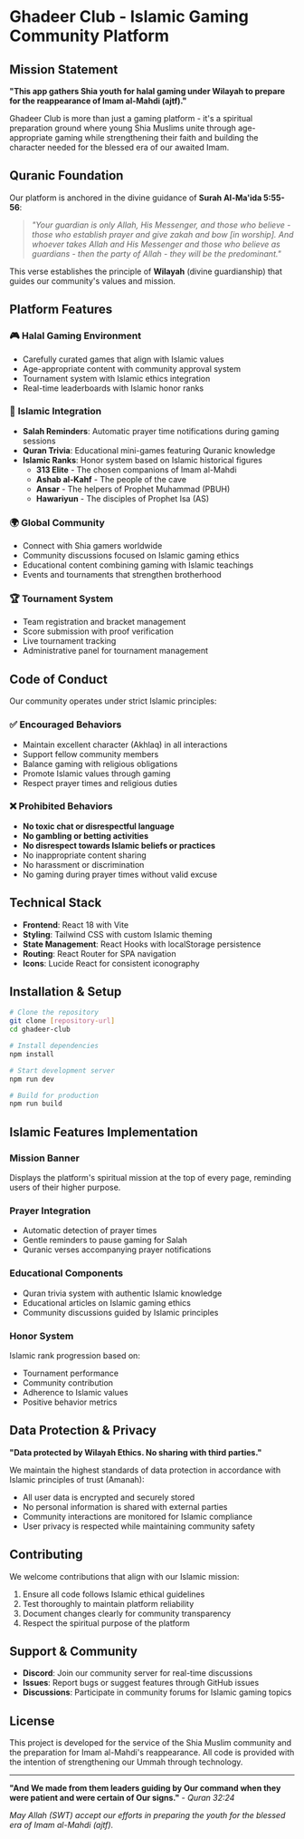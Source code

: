 # Ghadeer Club - Islamic Gaming Community Platform

## Mission Statement

**"This app gathers Shia youth for halal gaming under Wilayah to prepare for the reappearance of Imam al-Mahdi (ajtf)."**

Ghadeer Club is more than just a gaming platform - it's a spiritual preparation ground where young Shia Muslims unite through age-appropriate gaming while strengthening their faith and building the character needed for the blessed era of our awaited Imam.

## Quranic Foundation

Our platform is anchored in the divine guidance of **Surah Al-Ma'ida 5:55-56**:

> *"Your guardian is only Allah, His Messenger, and those who believe - those who establish prayer and give zakah and bow [in worship]. And whoever takes Allah and His Messenger and those who believe as guardians - then the party of Allah - they will be the predominant."*

This verse establishes the principle of **Wilayah** (divine guardianship) that guides our community's values and mission.

## Platform Features

### 🎮 **Halal Gaming Environment**
- Carefully curated games that align with Islamic values
- Age-appropriate content with community approval system
- Tournament system with Islamic ethics integration
- Real-time leaderboards with Islamic honor ranks

### 🕌 **Islamic Integration**
- **Salah Reminders**: Automatic prayer time notifications during gaming sessions
- **Quran Trivia**: Educational mini-games featuring Quranic knowledge
- **Islamic Ranks**: Honor system based on Islamic historical figures
  - **313 Elite** - The chosen companions of Imam al-Mahdi
  - **Ashab al-Kahf** - The people of the cave
  - **Ansar** - The helpers of Prophet Muhammad (PBUH)
  - **Hawariyun** - The disciples of Prophet Isa (AS)

### 🌍 **Global Community**
- Connect with Shia gamers worldwide
- Community discussions focused on Islamic gaming ethics
- Educational content combining gaming with Islamic teachings
- Events and tournaments that strengthen brotherhood

### 🏆 **Tournament System**
- Team registration and bracket management
- Score submission with proof verification
- Live tournament tracking
- Administrative panel for tournament management

## Code of Conduct

Our community operates under strict Islamic principles:

### ✅ **Encouraged Behaviors**
- Maintain excellent character (Akhlaq) in all interactions
- Support fellow community members
- Balance gaming with religious obligations
- Promote Islamic values through gaming
- Respect prayer times and religious duties

### ❌ **Prohibited Behaviors**
- **No toxic chat or disrespectful language**
- **No gambling or betting activities**
- **No disrespect towards Islamic beliefs or practices**
- No inappropriate content sharing
- No harassment or discrimination
- No gaming during prayer times without valid excuse

## Technical Stack

- **Frontend**: React 18 with Vite
- **Styling**: Tailwind CSS with custom Islamic theming
- **State Management**: React Hooks with localStorage persistence
- **Routing**: React Router for SPA navigation
- **Icons**: Lucide React for consistent iconography

## Installation & Setup

```bash
# Clone the repository
git clone [repository-url]
cd ghadeer-club

# Install dependencies
npm install

# Start development server
npm run dev

# Build for production
npm run build
```

## Islamic Features Implementation

### Mission Banner
Displays the platform's spiritual mission at the top of every page, reminding users of their higher purpose.

### Prayer Integration
- Automatic detection of prayer times
- Gentle reminders to pause gaming for Salah
- Quranic verses accompanying prayer notifications

### Educational Components
- Quran trivia system with authentic Islamic knowledge
- Educational articles on Islamic gaming ethics
- Community discussions guided by Islamic principles

### Honor System
Islamic rank progression based on:
- Tournament performance
- Community contribution
- Adherence to Islamic values
- Positive behavior metrics

## Data Protection & Privacy

**"Data protected by Wilayah Ethics. No sharing with third parties."**

We maintain the highest standards of data protection in accordance with Islamic principles of trust (Amanah):

- All user data is encrypted and securely stored
- No personal information is shared with external parties
- Community interactions are monitored for Islamic compliance
- User privacy is respected while maintaining community safety

## Contributing

We welcome contributions that align with our Islamic mission:

1. Ensure all code follows Islamic ethical guidelines
2. Test thoroughly to maintain platform reliability
3. Document changes clearly for community transparency
4. Respect the spiritual purpose of the platform

## Support & Community

- **Discord**: Join our community server for real-time discussions
- **Issues**: Report bugs or suggest features through GitHub issues
- **Discussions**: Participate in community forums for Islamic gaming topics

## License

This project is developed for the service of the Shia Muslim community and the preparation for Imam al-Mahdi's reappearance. All code is provided with the intention of strengthening our Ummah through technology.

---

**"And We made from them leaders guiding by Our command when they were patient and were certain of Our signs."** - *Quran 32:24*

*May Allah (SWT) accept our efforts in preparing the youth for the blessed era of Imam al-Mahdi (ajtf).*
